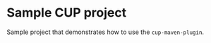 <!--
  Copyright 2023, Gerwin Klein, Régis Décamps, Steve Rowe
  SPDX-License-Identifier: CC-BY-SA-4.0
-->

# Sample CUP project

Sample project that demonstrates how to use the `cup-maven-plugin`.
